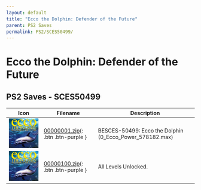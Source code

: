 ```yaml
---
layout: default
title: "Ecco the Dolphin: Defender of the Future"
parent: PS2 Saves
permalink: PS2/SCES50499/
---
```

# Ecco the Dolphin: Defender of the Future

## PS2 Saves - SCES50499

| Icon | Filename | Description |
|------|----------|-------------|
| ![Ecco the Dolphin: Defender of the Future](icon0.png) | [00000001.zip](00000001.zip){: .btn .btn-purple } | BESCES-50499: Ecco the Dolphin (0_Ecco_Power_578182.max) |
| ![Ecco the Dolphin: Defender of the Future](icon0.png) | [00000100.zip](00000100.zip){: .btn .btn-purple } | All Levels Unlocked. |
